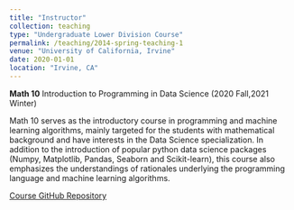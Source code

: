 ```yaml
---
title: "Instructor"
collection: teaching
type: "Undergraduate Lower Division Course"
permalink: /teaching/2014-spring-teaching-1
venue: "University of California, Irvine"
date: 2020-01-01
location: "Irvine, CA"
---
```


**Math 10** Introduction to Programming in Data Science (2020 Fall,2021 Winter)

Math 10 serves as the introductory course in programming and machine learning algorithms, mainly targeted for the students with mathematical background and have interests in the Data Science specialization. In addition to the introduction of popular python data science packages (Numpy, Matplotlib, Pandas, Seaborn and Scikit-learn), this course also emphasizes the understandings of rationales underlying the programming language and machine learning algorithms.

[Course GitHub Repository](https://github.com/cliffzhou92/UCI_MATH_10/blob/master/README.md)
